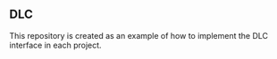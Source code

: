 ## DLC

This repository is created as an example of how to implement the DLC interface in each project.
